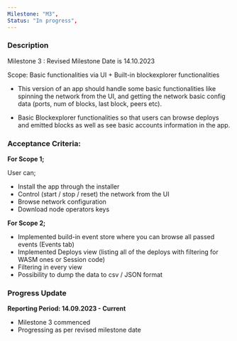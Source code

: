 ```yaml
---
Milestone: "M3",
Status: "In progress",
---
```

<!--lang:en--> 
### Description

Milestone 3 : Revised Milestone Date is 14.10.2023

Scope: Basic functionalities via UI + Built-in blockexplorer functionalities

- This version of an app should handle some basic functionalities like spinning the network from the UI, and getting the network basic config data (ports, num of blocks, last block, peers etc).

- Basic Blockexplorer functionalities so that users can browse deploys and emitted blocks as well as see basic accounts information in the app.

### Acceptance Criteria:

**For Scope 1;**

User can;
- Install the app through the installer
- Control (start / stop / reset) the network from the UI
- Browse network configuration
- Download node operators keys

**For Scope 2;**

- Implemented build-in event store where you can browse all passed events (Events tab)
- Implemented Deploys view (listing all of the deploys with filtering for WASM ones or Session code)
- Filtering in every view
- Possibility to dump the data to csv / JSON format


### Progress Update

**Reporting Period: 14.09.2023 - Current**
- Milestone 3 commenced
- Progressing as per revised milestone date